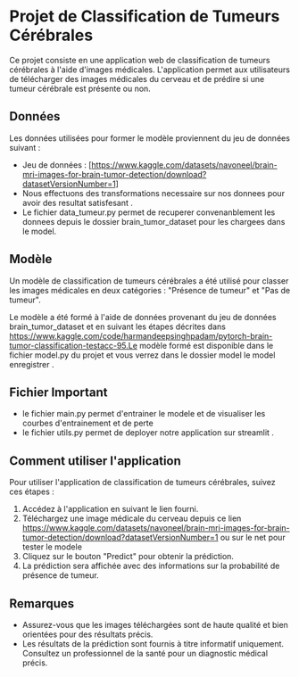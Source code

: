 # Projet de Classification de Tumeurs Cérébrales

Ce projet consiste en une application web de classification de tumeurs cérébrales à l'aide d'images médicales. L'application permet aux utilisateurs de télécharger des images médicales du cerveau et de prédire si une tumeur cérébrale est présente ou non.

## Données

Les données utilisées pour former le modèle proviennent du jeu de données suivant :

- Jeu de données : [https://www.kaggle.com/datasets/navoneel/brain-mri-images-for-brain-tumor-detection/download?datasetVersionNumber=1]
- Nous effectuons des transformations necessaire sur nos  donnees pour avoir des resultat satisfesant .
- Le fichier data_tumeur.py permet de recuperer convenanblement les donnees depuis le dossier brain_tumor_dataset pour les chargees dans le model.

## Modèle

Un modèle de classification de tumeurs cérébrales a été utilisé pour classer les images médicales en deux catégories : "Présence de tumeur" et "Pas de tumeur".

Le modèle a été formé à l'aide de données provenant du jeu de données brain_tumor_dataset et en suivant les étapes décrites dans https://www.kaggle.com/code/harmandeepsinghpadam/pytorch-brain-tumor-classification-testacc-95.Le modèle formé est disponible dans le fichier model.py du  projet et vous verrez dans le dossier model le model enregistrer .

## Fichier Important
- le fichier main.py permet d'entrainer le modele et de visualiser les courbes d'entrainement et de perte 
- le fichier utils.py permet de deployer notre application sur streamlit .

## Comment utiliser l'application

Pour utiliser l'application de classification de tumeurs cérébrales, suivez ces étapes :

1. Accédez à l'application en suivant le lien fourni.
2. Téléchargez une image médicale du cerveau depuis ce lien https://www.kaggle.com/datasets/navoneel/brain-mri-images-for-brain-tumor-detection/download?datasetVersionNumber=1 ou sur le net pour tester le modele 
3. Cliquez sur le bouton "Predict" pour obtenir la prédiction.
4. La prédiction sera affichée avec des informations sur la probabilité de présence de tumeur.

## Remarques

- Assurez-vous que les images téléchargées sont de haute qualité et bien orientées pour des résultats précis.
- Les résultats de la prédiction sont fournis à titre informatif uniquement. Consultez un professionnel de la santé pour  un diagnostic médical précis.

